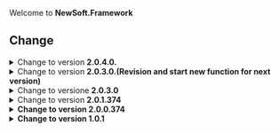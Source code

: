 Welcome to <b>NewSoft.Framework</b>

## Change
<details><summary>Change to version <b>2.0.4.0.</b></summary>
  <br>
Add Sector Link to <b>PrivateDiagnostic</b> for other module
Made some parameters of these modules optional
  *Functional
  *Diagnostic
  *SysInfo
  *Math
  And more module
</details>

<details><summary>Change to version <b>2.0.3.0.(Revision and start new function for next version)</b></summary>
  <br>

Add Function to SysInfo: GetBatteryInfo<br>
Add Two Module: Interop and FunMath
</details>

<details><summary>Change to versione <b>2.0.3.0</b></summary>
  <br>
Add <b>Module Functions</b><br>
<b>Fixed</b> a part of the tips view for the <b>Dev IDE component</b> while coding<br>
</details>

<details><summary>Change to version <b>2.0.1.374</b></summary>
  <br>

Add <b>Diagnostic Module</b><br>
Add <b>PrivateDiagnostic Module<b> for counter use Lib<br>
</details>

<details><summary>Change to version <b>2.0.0.374</b></summary>
  <br>

Add <b>Module Registry.</b><br>
** this module helps the manipulation of the system registry
</details>

<details><summary>Change to version <b>1.0.1</b></summary>
  <br>
Change to version <b>1.0.1</b><br>

Add <b>MicaEffect Module</b><br>
Add <b>SysInfo Module</b><br>
Add <b>Update Module</b><br>
Add <b>Network Module</b><br>
</details>
